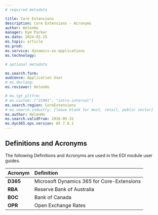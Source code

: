```yaml
---
# required metadata

title: Core Extensions
description: Core Extensions - Acronyms
author: HelenHo
manager: Kym Parker
ms.date: 2024-01-25
ms.topic: article
ms.prod: 
ms.service: dynamics-ax-applications
ms.technology: 

# optional metadata

ms.search.form:  
audience: Application User
# ms.devlang: 
ms.reviewer: HelenHo

# ms.tgt_pltfrm: 
# ms.custom: ["21901", "intro-internal"]
ms.search.region: CoreExtensions
# ms.search.industry: [leave blank for most, retail, public sector]
ms.author: HelenHo
ms.search.validFrom: 2016-05-31
ms.dyn365.ops.version: AX 7.0.1
---
```


## Definitions and Acronyms

The following Definitions and Acronyms are used in the EDI module user guides.

Acronym	    | Definition
:--         |:--
**D365**	  | Microsoft Dynamics 365 for Core-Extensions
**RBA**	    | Reserve Bank of Australia 
**BOC**	    | Bank of Canada 
**OPR**	    | Open Exchange Rates 
